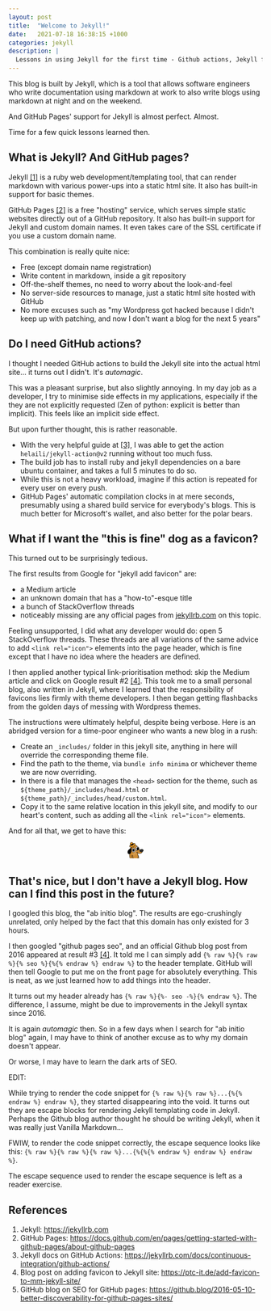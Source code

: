 ```yaml
---
layout: post
title:  "Welcome to Jekyll!"
date:   2021-07-18 16:38:15 +1000
categories: jekyll
description: |
  Lessons in using Jekyll for the first time - Github actions, Jekyll favicon, and SEO
---
```

This blog is built by Jekyll, which is a tool that allows software engineers who write documentation using markdown at work to also write blogs using markdown at night and on the weekend.

And GitHub Pages' support for Jekyll is almost perfect. Almost.

Time for a few quick lessons learned then.

## What is Jekyll? And GitHub pages?

Jekyll [[1]](#ref-jekyll) is a ruby web development/templating tool, that can render markdown with various power-ups into a static html site. It also has built-in support for basic themes.

GitHub Pages [[2]](#ref-github-pages) is a free "hosting" service, which serves simple static websites directly out of a GitHub repository. It also has built-in support for Jekyll and custom domain names. It even takes care of the SSL certificate if you use a custom domain name.

This combination is really quite nice:
- Free (except domain name registration)
- Write content in markdown, inside a git repository
- Off-the-shelf themes, no need to worry about the look-and-feel
- No server-side resources to manage, just a static html site hosted with GitHub
- No more excuses such as "my Wordpress got hacked because I didn't keep up with patching, and now I don't want a blog for the next 5 years"

## Do I need GitHub actions?
I thought I needed GitHub actions to build the Jekyll site into the actual html site... it turns out I didn't. It's *automagic*.

This was a pleasant surprise, but also slightly annoying. In my day job as a developer, I try to minimise side effects in my applications, especially if the they are not explicitly requested (Zen of python: explicit is better than implicit). This feels like an implicit side effect.

But upon further thought, this is rather reasonable.
- With the very helpful guide at [[3]](#ref-jekyll-action), I was able to get the action `helaili/jekyll-action@v2` running without too much fuss.
- The build job has to install ruby and jekyll dependencies on a bare ubuntu container, and takes a full 5 minutes to do so.
- While this is not a heavy workload, imagine if this action is repeated for every user on every push.
- GitHub Pages' automatic compilation clocks in at mere seconds, presumably using a shared build service for everybody's blogs. This is much better for Microsoft's wallet, and also better for the polar bears.

## What if I want the "this is fine" dog as a favicon?
This turned out to be surprisingly tedious.

The first results from Google for "jekyll add favicon" are:
- a Medium article
- an unknown domain that has a "how-to"-esque title
- a bunch of StackOverflow threads
- noticeably missing are any official pages from [jekyllrb.com](#ref-jekyll) on this topic.

Feeling unsupported, I did what any developer would do: open 5 StackOverflow threads. These threads are all variations of the same advice to add `<link rel="icon">` elements into the page header, which is fine except that I have no idea where the headers are defined.

I then applied another typical link-prioritisation method: skip the Medium article and click on Google result #2 [[4]](#ref-favicon). This took me to a small personal blog, also written in Jekyll, where I learned that the responsibility of favicons lies firmly with theme developers. I then began getting flashbacks from the golden days of messing with Wordpress themes.

The instructions were ultimately helpful, despite being verbose. Here is an abridged version for a time-poor engineer who wants a new blog in a rush:
- Create an `_includes/` folder in this jekyll site, anything in here will override the corresponding theme file.
- Find the path to the theme, via `bundle info minima` or whichever theme we are now overriding.
- In there is a file that manages the `<head>` section for the theme, such as `${theme_path}/_includes/head.html` or `${theme_path}/_includes/head/custom.html`.
- Copy it to the same relative location in this jekyll site, and modify to our heart's content, such as adding all the `<link rel="icon">` elements.

And for all that, we get to have this:

<center><img src="/favicon-32x32.png"/></center>

## That's nice, but I don't have a Jekyll blog. How can I find this post in the future?

I googled this blog, the "ab initio blog". The results are ego-crushingly unrelated, only helped by the fact that this domain has only existed for 3 hours.

I then googled "github pages seo", and an official Github blog post from 2016 appeared at result #3 [[4]](#ref4). It told me I can simply add `{% raw %}{% raw %}{% seo %}{%{% endraw %} endraw %}` to the header template. GitHub will then tell Google to put me on the front page for absolutely everything. This is neat, as we just learned how to add things into the header.

It turns out my header already has `{% raw %}{%- seo -%}{% endraw %}`. The difference, I assume, might be due to improvements in the Jekyll syntax since 2016.

It is again *automagic* then. So in a few days when I search for "ab initio blog" again, I may have to think of another excuse as to why my domain doesn't appear.

Or worse, I may have to learn the dark arts of SEO.

EDIT:

While trying to render the code snippet for `{% raw %}{% raw %}...{%{% endraw %} endraw %}`, they started disappearing into the void. It turns out they are escape blocks for rendering Jekyll templating code in Jekyll. Perhaps the Github blog author thought he should be writing Jekyll, when it was really just Vanilla Markdown...

FWIW, to render the code snippet correctly, the escape sequence looks like this: `{% raw %}{% raw %}{% raw %}...{%{%{% endraw %} endraw %} endraw %}`.

The escape sequence used to render the escape sequence is left as a reader exercise.


## References

1. Jekyll: <a name="ref-jekyll" href="https://jekyllrb.com">https://jekyllrb.com</a>
1. GitHub Pages: <a name="ref-github-pages" href="https://docs.github.com/en/pages/getting-started-with-github-pages/about-github-pages">https://docs.github.com/en/pages/getting-started-with-github-pages/about-github-pages</a>
1. Jekyll docs on GitHub Actions: <a name="ref-jekyll-action" href="https://jekyllrb.com/docs/continuous-integration/github-actions/">https://jekyllrb.com/docs/continuous-integration/github-actions/</a>
1. Blog post on adding favicon to Jekyll site: <a name="ref-favicon" href="https://ptc-it.de/add-favicon-to-mm-jekyll-site/">https://ptc-it.de/add-favicon-to-mm-jekyll-site/</a>
1. GitHub blog on SEO for GitHub pages: <a name="ref-seo" href="https://github.blog/2016-05-10-better-discoverability-for-github-pages-sites/">https://github.blog/2016-05-10-better-discoverability-for-github-pages-sites/</a>
